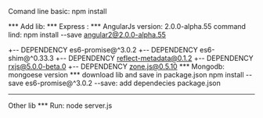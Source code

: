 Comand line basic: 
npm install

*** Add lib: 
*** Express : 
*** AngularJs version: 2.0.0-alpha.55
command lind: npm install --save angular2@2.0.0-alpha.55

+-- DEPENDENCY es6-promise@^3.0.2
+-- DEPENDENCY es6-shim@^0.33.3
+-- DEPENDENCY reflect-metadata@0.1.2
+-- DEPENDENCY rxjs@5.0.0-beta.0
+-- DEPENDENCY zone.js@0.5.10
*** Mongodb: mongoese version
*** download lib and save in package.json
npm install --save  es6-promise@^3.0.2
--save: add dependecies package.json 
************************************
Other lib
*** Run:
node server.js
